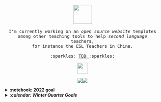 <div align="center" id="trophiesAndShowingOff" >

<p align="center">
  <img src="https://user-images.githubusercontent.com/5679180/79618120-0daffb80-80be-11ea-819e-d2b0fa904d07.gif" width="61px">
  <br><br>
  
  
  <samp>
   I'm currently working on an <em> open source website </em> templates
   <br> among other teaching tools to help <i> second language </i> teachers, 
   <br> for instance the ESL Teachers in China. 
   <br><br>  
   :sparkles: <a href="#" style="color: #cc992d2;"> TBD </a> :sparkles:
  </samp>
</p>

  
  <img src="https://teiresa.github.io/background/typeWriter/typewriter.gif" height="35px">
 <br>
  
  <p align="center"><img src="
  [![GitHub Streak](http://github-readme-streak-stats.herokuapp.com?user=teiResa&theme=dark&hide_border=true&date_format=%5BY.%5Dn.j&ring=B54668&currStreakLabel=267824)](https://git.io/streak-stats)
  <p align="center"><img src="https://github-readme-streak-stats.herokuapp.com/?user=teiResa&a&theme=dark&hide_border=true&date_format=%5BY.%5Dn.j&ring=B54668&currStreakLabel=267824" /></p>
  
  
  <!--
  <svg viewBox="0 0 20 20" xmlns="https://teiresa.github.io/background/typeWriter/typeWriter.html">
    <foreignObject x="20" y="20" width="20px" height="10px">
      <img src="https://teiresa.github.io/background/typeWriter/typewriter.gif">
    </foreignObject>
  </svg>
  -->
  
  
  
</div>



<details>
  <summary><b>:notebook: 2022 goal</b></summary>
  I plan to transfer my site <a href="https://techkeen.wixsite.com/website">TechKeen</a> from WIX to My GitHub <a href="https://teiresa.github.io/"> Page </a>. I plan to keep https://teiresa.github.io/ as the highest in the hiarchy, so <i>TechKeen </i> would really just be like a project, but like a project I treat as it's own thing. Currently, the high site is being tricky. I'm working on giving it a complete facelift while I have the time.
  </br></br> In the future, I will hopefully buy a domain. Until then, it gets to live here. 
  
  <br><br> I'm available for an entry-level or junior front-end dev position. Currently, I can only remote work.
</details>

<details>
  <summary><b><em> :calendar: Winter Quarter Goals </em></b></summary>
  For January through March:
    <ul>
      <li> Commit min 3 days weekly </li>
      <li> Practice HTML5, CSS, bootstrap, JS </li>
      <li> Continue working through FreeCodeCamp's Curriculum </li>
      <li> Complete & practice Java course for Uni prep </li>
      <li> Finally finish SoloLearn & PluralSight Courses </li>
      <li> <i> Experiment with Jekyll for my GH pgs </i> </li>
      <li> Keep working on Arduino Projects </li>
      <li> Make personal site/portfolio stronger </li>
     </ul
 
 </details>

<details>
  <summary><b><em> 💾 Github Stats </em></b></summary>
  
  ![GitHub stats](https://github-readme-stats.vercel.app/api?username=teiResa&hide_title=TRUE&show_icons=true&theme=monokai)
  
  ![Jokes Card](https://readme-jokes.vercel.app/api)
  
   
 </details>
      
  
       
      

<!--
**teiResa/teiResa** is a ✨ _special_ ✨ repository because its `README.md` (this file) appears on your GitHub profile.

Here are some ideas to get you started:

- 🔭 I’m currently working on ...
- 🌱 I’m currently learning ...
- 👯 I’m looking to collaborate on ...
- 🤔 I’m looking for help with ...
- 💬 Ask me about ...
- 📫 How to reach me: ...
- 😄 Pronouns: ...
- ⚡ Fun fact: ...
-->
